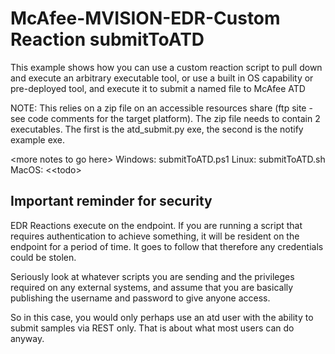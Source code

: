 # McAfee-MVISION-EDR-Custom Reaction submitToATD

This example shows how you can use a custom reaction script to pull down and execute an arbitrary executable tool, or use a built in OS capability or pre-deployed tool, and execute it to submit a named file to McAfee ATD

NOTE: This relies on a zip file on an accessible resources share (ftp site - see code comments for the target platform).
The zip file needs to contain 2 executables. The first is the atd_submit.py exe, the second is the notify example exe.

&lt;more notes to go here&gt;
Windows: submitToATD.ps1
Linux: submitToATD.sh
MacOS: <&lt;todo&gt;

## Important reminder for security

EDR Reactions execute on the endpoint. If you are running a script that requires authentication to achieve something, it will be resident on the endpoint for a period of time. It goes to follow that therefore any credentials could be stolen.

Seriously look at whatever scripts you are sending and the privileges required on any external systems, and assume that you are basically publishing the username and password to give anyone access.

So in this case, you would only perhaps use an atd user with the ability to submit samples via REST only. That is about what most users can do anyway.